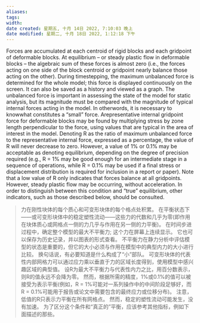 ```yaml
---
aliases: 
tags: 
width:
date created: 星期五, 十月 14日 2022, 7:10:03 晚上
date modified: 星期二, 十月 18日 2022, 1:12:18 下午
---
```

Forces are accumulated at each centroid of rigid blocks and each gridpoint of deformable blocks.
At equilibrium – or steady plastic flow in deformable blocks – the algebraic sum of these forces is almost zero (i.e., the forces acting on one side of the block centroid or gridpoint nearly balance those acting on the other). During timestepping, the maximum unbalanced force is determined for the whole model; this force is displayed continuously on the screen. It can also be saved as a history and viewed as a graph. The unbalanced force is important in assessing the state of the model for static analysis, but its magnitude must be compared with the magnitude of typical internal forces acting in the model. In otherwords, it is necessary to knowwhat constitutes a “small” force. Arepresentative internal gridpoint force for deformable blocks may be found by multiplying stress by zone length perpendicular to the force, using values that are typical in the area of interest in the model. Denoting R as the ratio of maximum unbalanced force to the representative internal force, expressed as a percentage, the value of R will never decrease to zero. However, a value of 1% or 0.1% may be acceptable as denoting equilibrium, depending on the degree of precision required (e.g., R = 1% may be good enough for an intermediate stage in a sequence of operations, while R = 0.1% may be used if a final stress or displacement distribution is required for inclusion in a report or paper).
Note that a low value of R only indicates that forces balance at all gridpoints. However, steady plastic flow may be occurring, without acceleration. In order to distinguish between this condition and “true” equilibrium, other indicators, such as those described below, should be consulted.
>力在刚性块体的每个质心和可变形块体的每个格点处积累。
在平衡状态下——或可变形块体中的稳定塑性流动——这些力的代数和几乎为零(即作用在块体质心或网格点一侧的力几乎与作用在另一侧的力平衡)。
在时间步进过程中，确定整个模型的最大不平衡力;
这个力在屏幕上连续显示。
它也可以保存为历史记录，并以图表的形式查看。
不平衡力在静力分析中评估模型的状态是重要的，但它的大小必须与作用在模型中的典型内力的大小进行比较。
换句话说，有必要知道是什么构成了“小”部队。
可变形块体的代表性内部网格力可以通过应力乘以垂直于力的区域长度得到，使用模型中感兴趣区域的典型值。
设R为最大不平衡力与代表性内力之比，用百分数表示，则R的值永远不会降为零。
然而，根据所需的精度，1%或0.1%的值可以被接受为表示平衡(例如，R = 1%可能对一系列操作中的中间阶段足够好，而R = 0.1%可能用于报告或论文中需要包含的最终应力或位移分布)。
注意，低值的R只表示力平衡在所有网格点。
然而，稳定的塑性流动可能发生，没有加速。
为了区分这个条件和“真正的”平衡，应该参考其他指标，例如下面描述的那些。